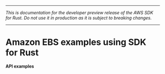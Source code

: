 --------

 *This is documentation for the developer preview release of the AWS SDK for Rust\. Do not use it in production as it is subject to breaking changes\.* 

--------

# Amazon EBS examples using SDK for Rust<a name="rust_ebs_code_examples"></a>

**API examples**